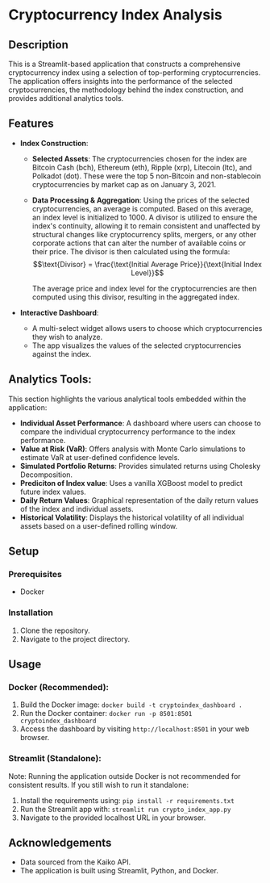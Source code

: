 # Cryptocurrency Index Analysis

## Description
This is a Streamlit-based application that constructs a comprehensive cryptocurrency index using a selection of top-performing cryptocurrencies. The application offers insights into the performance of the selected cryptocurrencies, the methodology behind the index construction, and provides additional analytics tools.

## Features

- **Index Construction**:
    - **Selected Assets**: The cryptocurrencies chosen for the index are Bitcoin Cash (bch), Ethereum (eth), Ripple (xrp), Litecoin (ltc), and Polkadot (dot). These were the top 5 non-Bitcoin and non-stablecoin cryptocurrencies by market cap as on January 3, 2021. 
    - **Data Processing & Aggregation**: Using the prices of the selected cryptocurrencies, an average is computed. Based on this average, an index level is  initialized to 1000. A divisor is utilized to ensure the index's continuity, allowing it to remain consistent and unaffected by structural changes like cryptocurrency splits, mergers, or any other corporate actions that can alter the number of available coins or their price. The divisor is then calculated using the formula:
  $$\text{Divisor} = \frac{\text{Initial Average Price}}{\text{Initial Index Level}}$$

      The average price and index level for the cryptocurrencies are then computed using this divisor, resulting in the aggregated index.

- **Interactive Dashboard**:
    - A multi-select widget allows users to choose which cryptocurrencies they wish to analyze.
    - The app visualizes the values of the selected cryptocurrencies against the index. 

## Analytics Tools:
This section highlights the various analytical tools embedded within the application:

- **Individual Asset Performance**: A dashboard where users can choose to compare the individual cryptocurrency performance to the index performance.
- **Value at Risk (VaR)**: Offers analysis with Monte Carlo simulations to estimate VaR at user-defined confidence levels.
- **Simulated Portfolio Returns**: Provides simulated returns using Cholesky Decomposition.
- **Prediciton of Index value**: Uses a vanilla XGBoost model to predict future index values.
- **Daily Return Values**: Graphical representation of the daily return values of the index and individual assets.
- **Historical Volatility**: Displays the historical volatility of all individual assets based on a user-defined rolling window.


## Setup

### Prerequisites
- Docker

### Installation
1. Clone the repository.
2. Navigate to the project directory.

## Usage

### Docker (Recommended):
1. Build the Docker image: `docker build -t cryptoindex_dashboard .`
2. Run the Docker container: `docker run -p 8501:8501 cryptoindex_dashboard`
3. Access the dashboard by visiting `http://localhost:8501` in your web browser.

### Streamlit (Standalone):
Note: Running the application outside Docker is not recommended for consistent results. If you still wish to run it standalone:
1. Install the requirements using: `pip install -r requirements.txt`
2. Run the Streamlit app with: `streamlit run crypto_index_app.py`
3. Navigate to the provided localhost URL in your browser.


## Acknowledgements
- Data sourced from the Kaiko API.
- The application is built using Streamlit, Python, and Docker.

